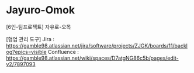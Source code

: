 # Jayuro-Omok
[6인-팀프로젝트] 자유로-오목

[협업 관리 도구]
Jira : https://gamble98.atlassian.net/jira/software/projects/ZJGK/boards/11/backlog?epics=visible
Confluence : https://gamble98.atlassian.net/wiki/spaces/D7atgNG86c5b/pages/edit-v2/7897093

